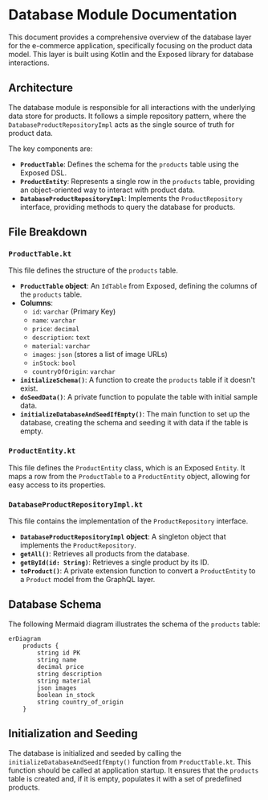 # Database Module Documentation

This document provides a comprehensive overview of the database layer for the e-commerce application, specifically focusing on the product data model. This layer is built using Kotlin and the Exposed library for database interactions.

## Architecture

The database module is responsible for all interactions with the underlying data store for products. It follows a simple repository pattern, where the `DatabaseProductRepositoryImpl` acts as the single source of truth for product data.

The key components are:

*   **`ProductTable`**: Defines the schema for the `products` table using the Exposed DSL.
*   **`ProductEntity`**: Represents a single row in the `products` table, providing an object-oriented way to interact with product data.
*   **`DatabaseProductRepositoryImpl`**: Implements the `ProductRepository` interface, providing methods to query the database for products.

## File Breakdown

### `ProductTable.kt`

This file defines the structure of the `products` table.

*   **`ProductTable` object**: An `IdTable` from Exposed, defining the columns of the `products` table.
*   **Columns**:
    *   `id`: `varchar` (Primary Key)
    *   `name`: `varchar`
    *   `price`: `decimal`
    *   `description`: `text`
    *   `material`: `varchar`
    *   `images`: `json` (stores a list of image URLs)
    *   `inStock`: `bool`
    *   `countryOfOrigin`: `varchar`
*   **`initializeSchema()`**: A function to create the `products` table if it doesn't exist.
*   **`doSeedData()`**: A private function to populate the table with initial sample data.
*   **`initializeDatabaseAndSeedIfEmpty()`**: The main function to set up the database, creating the schema and seeding it with data if the table is empty.

### `ProductEntity.kt`

This file defines the `ProductEntity` class, which is an Exposed `Entity`. It maps a row from the `ProductTable` to a `ProductEntity` object, allowing for easy access to its properties.

### `DatabaseProductRepositoryImpl.kt`

This file contains the implementation of the `ProductRepository` interface.

*   **`DatabaseProductRepositoryImpl` object**: A singleton object that implements the `ProductRepository`.
*   **`getAll()`**: Retrieves all products from the database.
*   **`getById(id: String)`**: Retrieves a single product by its ID.
*   **`toProduct()`**: A private extension function to convert a `ProductEntity` to a `Product` model from the GraphQL layer.

## Database Schema

The following Mermaid diagram illustrates the schema of the `products` table:

```mermaid
erDiagram
    products {
        string id PK
        string name
        decimal price
        string description
        string material
        json images
        boolean in_stock
        string country_of_origin
    }
```

## Initialization and Seeding

The database is initialized and seeded by calling the `initializeDatabaseAndSeedIfEmpty()` function from `ProductTable.kt`. This function should be called at application startup. It ensures that the `products` table is created and, if it is empty, populates it with a set of predefined products.
